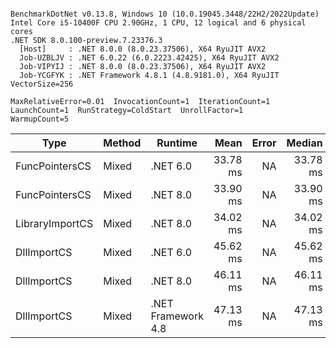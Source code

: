 ```

BenchmarkDotNet v0.13.8, Windows 10 (10.0.19045.3448/22H2/2022Update)
Intel Core i5-10400F CPU 2.90GHz, 1 CPU, 12 logical and 6 physical cores
.NET SDK 8.0.100-preview.7.23376.3
  [Host]     : .NET 8.0.0 (8.0.23.37506), X64 RyuJIT AVX2
  Job-UZBLJV : .NET 6.0.22 (6.0.2223.42425), X64 RyuJIT AVX2
  Job-VIPYIJ : .NET 8.0.0 (8.0.23.37506), X64 RyuJIT AVX2
  Job-YCGFYK : .NET Framework 4.8.1 (4.8.9181.0), X64 RyuJIT VectorSize=256

MaxRelativeError=0.01  InvocationCount=1  IterationCount=1  
LaunchCount=1  RunStrategy=ColdStart  UnrollFactor=1  
WarmupCount=5  

```
| Type            | Method | Runtime            | Mean     | Error | Median   | Min      | Max      | Allocated |
|---------------- |------- |------------------- |---------:|------:|---------:|---------:|---------:|----------:|
| FuncPointersCS  | Mixed  | .NET 6.0           | 33.78 ms |    NA | 33.78 ms | 33.78 ms | 33.78 ms |    1240 B |
| FuncPointersCS  | Mixed  | .NET 8.0           | 33.90 ms |    NA | 33.90 ms | 33.90 ms | 33.90 ms |    1000 B |
| LibraryImportCS | Mixed  | .NET 8.0           | 34.02 ms |    NA | 34.02 ms | 34.02 ms | 34.02 ms |     952 B |
| DllImportCS     | Mixed  | .NET 6.0           | 45.62 ms |    NA | 45.62 ms | 45.62 ms | 45.62 ms |    1192 B |
| DllImportCS     | Mixed  | .NET 8.0           | 46.11 ms |    NA | 46.11 ms | 46.11 ms | 46.11 ms |     952 B |
| DllImportCS     | Mixed  | .NET Framework 4.8 | 47.13 ms |    NA | 47.13 ms | 47.13 ms | 47.13 ms |         - |
